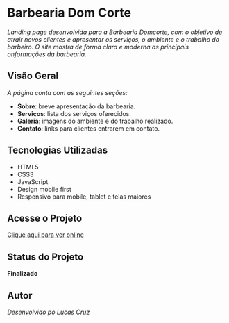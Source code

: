 # Barbearia Dom Corte

*Landing page desenvolvida para a Barbearia Domcorte, com o objetivo de atrair novos clientes e apresentar os serviços, o ambiente e o trabalho do barbeiro. O site mostra de forma clara e moderna as principais onformações da barbearia.*

## Visão Geral

*A página conta com as seguintes seções:*

- **Sobre**: breve apresentação da barbearia.
- **Serviços**: lista dos serviços oferecidos.
- **Galeria**: imagens do ambiente e do trabalho realizado.
- **Contato**: links para clientes entrarem em contato.

## Tecnologias Utilizadas

- HTML5
- CSS3
- JavaScript
- Design mobile first
- Responsivo para mobile, tablet e telas maiores

## Acesse o Projeto

[Clique aqui para ver online](https://lucascruz-lab.github.io/Barbearia_Domcorte/)

## Status do Projeto

**Finalizado**

## Autor

*Desenvolvido po Lucas Cruz*

